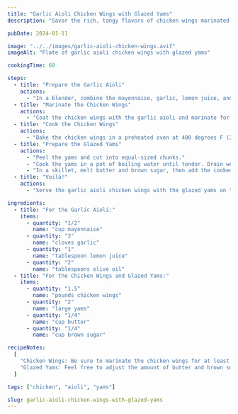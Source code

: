 ```yaml
---
title: "Garlic Aioli Chicken Wings with Glazed Yams"
description: "Savor the rich, tangy flavors of chicken wings marinated in garlic aioli, served with sweet and tender glazed yams—a hearty and comforting meal that satisfies."

pubDate: 2024-01-11

image: "../../images/garlic-aioli-chicken-wings.avif"
imageAlt: "Plate of garlic aioli chicken wings with glazed yams"

cookingTime: 60

steps:
  - title: "Prepare the Garlic Aioli"
    actions:
      - "In a blender, combine the mayonnaise, garlic, lemon juice, and olive oil. Blend until smooth."
  - title: "Marinate the Chicken Wings"
    actions:
      - "Coat the chicken wings with the garlic aioli and marinate for at least 30 minutes."
  - title: "Cook the Chicken Wings"
    actions:
      - "Bake the chicken wings in a preheated oven at 400 degrees F (200 degrees C) for 40 minutes, or until crispy and golden brown."
  - title: "Prepare the Glazed Yams"
    actions:
      - "Peel the yams and cut into equal-sized chunks."
      - "Cook the yams in a pot of boiling water until tender. Drain well."
      - "In a skillet, melt butter and brown sugar, then add the cooked yams. Toss the yams in the glaze until well coated."
  - title: "Voilà!"
    actions:
      - "Serve the garlic aioli chicken wings with the glazed yams on the side."

ingredients:
  - title: "For the Garlic Aioli:"
    items:
      - quantity: "1/2"
        name: "cup mayonnaise"
      - quantity: "3"
        name: "cloves garlic"
      - quantity: "1"
        name: "tablespoon lemon juice"
      - quantity: "2"
        name: "tablespoons olive oil"
  - title: "For the Chicken Wings and Glazed Yams:"
    items:
      - quantity: "1.5"
        name: "pounds chicken wings"
      - quantity: "2"
        name: "large yams"
      - quantity: "1/4"
        name: "cup butter"
      - quantity: "1/4"
        name: "cup brown sugar"

recipeNotes:
  [
    "Chicken Wings: Be sure to marinate the chicken wings for at least 30 minutes. The longer the marinade time, the better the flavor.",
    "Glazed Yams: Feel free to adjust the amount of butter and brown sugar to achieve your preferred level of sweetness.",
  ]

tags: ["chicken", "aioli", "yams"]

slug: garlic-aioli-chicken-wings-with-glazed-yams
---
```

